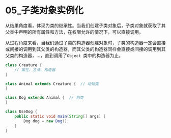 # 05_子类对象实例化

从结果角度看，体现为类的继承性。当我们创建子类对象后，子类对象就获取了其父类中声明的所有属性和方法，在权限允许的情况下，可以直接调用。

从过程角度来看，当我们通过子类的构造器创建对象时，子类的构造器一定会直接或间接的调用到其父类的构造器，而其父类的构造器同样会直接或间接的调用到其父类的构造器，...，直到调用了`Object `类中的构造器为止。

```java
class Creature {
    // 属性、方法、构造器
}

class Animal extends Creature {  // 动物类
}

class Dog extends Animal {  // 狗类
}

class UseDog {
    public static void main(String[] args) {
        Dog dog = new Dog();
    }
}
```

